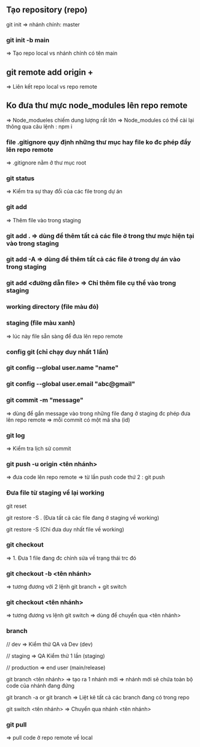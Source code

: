 ## Tạo repository (repo) 
git init 
=> nhánh chính: master

### git init -b main
=> Tạo repo local vs nhánh chính có tên main

## git remote add origin + <url repo>
=> Liên kết repo local vs repo remote

## Ko đưa thư mực node_modules lên repo remote
=> Node_modueles chiếm dung lượng rất lớn
=> Node_modules có thể cài lại thông qua câu lệnh : npm i
### file .gitignore quy định những thư mục hay file ko đc phép đẩy lên repo remote
=> .gitignore nằm ở thư mục root

### git status 
=> Kiểm tra sự thay đổi của các file trong dự án

### git add 
=> Thêm file vào trong staging

### git add . => dùng để thêm tất cả các file ở trong thư mực hiện tại vào trong staging

### git add -A => dùng để thêm tất cả các file ở trong dự án vào trong staging

### git add <đường dẫn file> => Chỉ thêm file cụ thể vào trong staging

### working directory (file màu đỏ)


### staging (file màu xanh)
=> lúc này file sẵn sàng để đưa lên repo remote

### config git (chỉ chạy duy nhất 1 lần)
### git config --global user.name "name"
### git config --global user.email "abc@gmail"

### git commit -m "message"
=> dùng để gắn message vào trong những file đang ở staging đc phép đưa lên repo remote
=> mỗi commit có một mã sha (id)


### git log
=> Kiểm tra lịch sử commit

### git push -u origin <tên nhánh>
=> đưa code lên repo remote
=> từ lần push code thứ 2 : git push

### Đưa file từ staging về lại working
git reset

git restore -S . (Đưa tất cả các file đang ở staging về working)

git restore -S <url file> (Chỉ đưa duy nhất file về working)


### git checkout <url file>
=> 1. Đưa 1 file đang đc chỉnh sửa về trạng thái trc đó

### git checkout -b <tên nhánh> 
=> tương đương với 2 lệnh git branch + git switch

### git checkout <tên nhánh> 
=> tương đương vs lệnh git switch
=> dùng để chuyển qua <tên nhánh>


### branch

// dev => Kiểm thử QA và Dev (dev)

// staging => QA Kiểm thử 1 lần (staging)

// production => end user (main/release)

git branch <tên nhánh> 
=> tạo ra 1 nhánh mới
=> nhánh mới sẽ chứa toàn bộ code của nhánh đang đứng

git branch -a or git branch
=> Liệt kê tất cả các branch đang có trong repo

git switch <tên nhánh>
=> Chuyển qua nhánh <tên nhánh>


### git pull
=> pull code ở repo remote về local